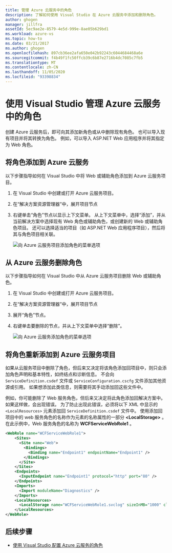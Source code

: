 ```yaml
---
title: 管理 Azure 云服务中的角色
description: 了解如何使用 Visual Studio 在 Azure 云服务中添加和删除角色。
author: ghogen
manager: jillfra
assetId: 5ec9ae2e-8579-4e5d-999e-8ae05b629bd1
ms.workload: azure-vs
ms.topic: how-to
ms.date: 03/21/2017
ms.author: ghogen
ms.openlocfilehash: 897cb36ee2afa650e042b92243c6044684468a6e
ms.sourcegitcommit: f4b49f1fc50ffcb39c6b87e2716b4dc7085c7fb5
ms.translationtype: MT
ms.contentlocale: zh-CN
ms.lasthandoff: 11/05/2020
ms.locfileid: "93398834"
---
```

# <a name="managing-roles-in-azure-cloud-services-with-visual-studio"></a>使用 Visual Studio 管理 Azure 云服务中的角色
创建 Azure 云服务后，即可向其添加新角色或从中删除现有角色。 也可以导入现有项目并将其转换为角色。 例如，可以导入 ASP.NET Web 应用程序并将其指定为 Web 角色。

## <a name="adding-a-role-to-an-azure-cloud-service"></a>将角色添加到 Azure 云服务
以下步骤指导如何在 Visual Studio 中将 Web 或辅助角色添加到 Azure 云服务项目。

1. 在 Visual Studio 中创建或打开 Azure 云服务项目。

1. 在“解决方案资源管理器”中，展开项目节点

1. 右键单击“角色”节点以显示上下文菜单。 从上下文菜单中，选择“添加”，并从当前解决方案中选择现有 Web 角色或辅助角色，或创建新的 Web 或辅助角色项目。 还可以选择适当的项目（如 ASP.NET Web 应用程序项目），然后将其与角色项目相关联。

   ![向 Azure 云服务项目添加角色的菜单选项](./media/vs-azure-tools-cloud-service-project-managing-roles/add-role.png)

## <a name="removing-a-role-from-an-azure-cloud-service"></a>从 Azure 云服务删除角色
以下步骤指导如何在 Visual Studio 中从 Azure 云服务项目删除 Web 或辅助角色。

1. 在 Visual Studio 中创建或打开 Azure 云服务项目。

1. 在“解决方案资源管理器”中，展开项目节点

1. 展开“角色”节点。

1. 右键单击要删除的节点，并从上下文菜单中选择“删除”。

   ![向 Azure 云服务添加角色的菜单选项](./media/vs-azure-tools-cloud-service-project-managing-roles/remove-role.png)

## <a name="readding-a-role-to-an-azure-cloud-service-project"></a>将角色重新添加到 Azure 云服务项目
如果从云服务项目中删除了角色，但后来又决定将该角色添加回项目中，则只会添加角色声明和基本特性，如终结点和诊断信息。 不会向 `ServiceDefinition.csdef` 文件或 `ServiceConfiguration.cscfg` 文件添加其他资源或引用。 如果想添加此类信息，则需要将其手动添加回这些文件中。

例如，你可能删除了 Web 服务角色，但后来又决定将此角色添加回解决方案中。 如果这样做，会出现错误。 为了防止出现此错误，必须将以下 XML 中显示的 `<LocalResources>` 元素添加回 `ServiceDefinition.csdef` 文件中。 使用添加回项目中的 web 服务角色的名称作为元素的名称属性的一部分 **\<LocalStorage>** 。 在此示例中，Web 服务角色的名称为 **WCFServiceWebRole1** 。

```xml
<WebRole name="WCFServiceWebRole1">
    <Sites>
      <Site name="Web">
        <Bindings>
          <Binding name="Endpoint1" endpointName="Endpoint1" />
        </Bindings>
      </Site>
    </Sites>
    <Endpoints>
      <InputEndpoint name="Endpoint1" protocol="http" port="80" />
    </Endpoints>
    <Imports>
      <Import moduleName="Diagnostics" />
    </Imports>
    <LocalResources>
      <LocalStorage name="WCFServiceWebRole1.svclog" sizeInMB="1000" cleanOnRoleRecycle="false" />
    </LocalResources>
</WebRole>
```

## <a name="next-steps"></a>后续步骤
- [使用 Visual Studio 配置 Azure 云服务的角色](vs-azure-tools-configure-roles-for-cloud-service.md)
